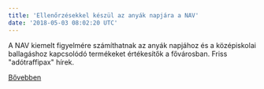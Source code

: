 ```yaml
---
title: 'Ellenőrzésekkel készül az anyák napjára a NAV'
date: '2018-05-03 08:02:20 UTC'
---
```


A NAV  kiemelt figyelmére számíthatnak az anyák napjához és a középiskolai ballagáshoz kapcsolódó termékeket értékesítők a fővárosban. Friss "adótraffipax" hírek.


[Bővebben](https://ift.tt/2JNsoAB)
